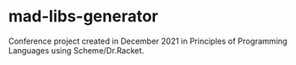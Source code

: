 # mad-libs-generator
Conference project created in December 2021 in Principles of Programming Languages using Scheme/Dr.Racket.
